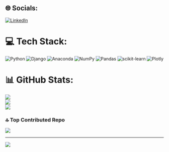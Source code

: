 
## 🌐 Socials:
[![LinkedIn](https://img.shields.io/badge/LinkedIn-%230077B5.svg?logo=linkedin&logoColor=white)](https://linkedin.com/in/https://www.linkedin.com/in/amir-baakhlagh-6aaa96272/) 

# 💻 Tech Stack:
![Python](https://img.shields.io/badge/python-3670A0?style=for-the-badge&logo=python&logoColor=ffdd54) ![Django](https://img.shields.io/badge/django-%23092E20.svg?style=for-the-badge&logo=django&logoColor=white) ![Anaconda](https://img.shields.io/badge/Anaconda-%2344A833.svg?style=for-the-badge&logo=anaconda&logoColor=white) ![NumPy](https://img.shields.io/badge/numpy-%23013243.svg?style=for-the-badge&logo=numpy&logoColor=white) ![Pandas](https://img.shields.io/badge/pandas-%23150458.svg?style=for-the-badge&logo=pandas&logoColor=white) ![scikit-learn](https://img.shields.io/badge/scikit--learn-%23F7931E.svg?style=for-the-badge&logo=scikit-learn&logoColor=white) ![Plotly](https://img.shields.io/badge/Plotly-%233F4F75.svg?style=for-the-badge&logo=plotly&logoColor=white)
# 📊 GitHub Stats:
![](https://github-readme-stats.vercel.app/api?username=amirbaa1&theme=tokyonight&hide_border=false&include_all_commits=true&count_private=false)<br/>
![](https://github-readme-streak-stats.herokuapp.com/?user=amirbaa1&theme=tokyonight&hide_border=false)<br/>
![](https://github-readme-stats.vercel.app/api/top-langs/?username=amirbaa1&theme=tokyonight&hide_border=false&include_all_commits=true&count_private=false&layout=compact)

### 🔝 Top Contributed Repo
![](https://github-contributor-stats.vercel.app/api?username=amirbaa1&limit=5&theme=tokyonight&combine_all_yearly_contributions=true)

---
[![](https://visitcount.itsvg.in/api?id=amirbaa1&icon=6&color=0)](https://visitcount.itsvg.in)

<!-- Proudly created with GPRM ( https://gprm.itsvg.in ) -->
